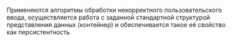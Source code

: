 Применяются алгоритмы обработки некорректного пользовательского ввода, осуществляется работа с заданной
стандартной структурой представления данных (контейнер) и обеспечивается такое её
свойство как персистентность
